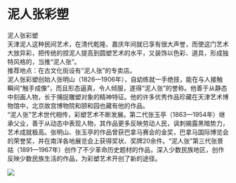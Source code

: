 # 泥人张彩塑  
泥人张彩塑  
天津泥人这种民间艺术，在清代乾隆、嘉庆年间就已享有很大声誉，而使这门艺术大放异彩，把传统的捏泥人提高到圆塑艺术的水平，又装饰以色彩、道具，形成独特风格的，当推“泥人张”。  
推荐地点：在古文化街设有“泥人张”的专卖店。  
泥人张彩塑创始人张明山（1826—1906年），自幼练就一手绝技，能在与人接触瞬间“触手成像”，而且形态逼真，令人倾服，遂得“泥人张”的誉称。他善于从静态中刻画人物，长于捕捉雕塑对象的精神特征。他的许多优秀作品珍藏在天津艺术博物馆中，北京故宫博物院和颐和园也藏有他的作品。  
“泥人张”艺术世代相传，彩塑艺术不断发展。第二代张玉亭（1863—1954年）继承父业，善于从动态中表现人物，其作品更多反映劳动人民，讽刺揭露黑暗势力，艺术成就极高。张明山、张玉亭的作品曾获巴拿马赛会的金奖，巴拿马国际博览会的荣誉奖，并在南洋各地展览会上获得奖状、奖牌20余件。“泥人张”第三代张景祜（1891—1967年）创作了不少革命历史题材的作品，深入少数民族地区，创作反映少数民族生活的作品，为彩塑艺术开创了新的途径。  

![](https://raw.gitmirror.com/szqq0512/Pic/main/img/202201212001633.png)  

